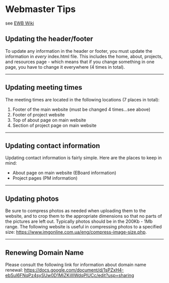 # Webmaster Tips
see [EWB Wiki](http://cuewb.org/wiki/)

## Updating the header/footer
To update any information in the header or footer, you must update the information in *every* index.html file. This includes the home, about, projects, and resources page - which means that if you change something in one page, you have to change it everywhere (4 times in total).

----
## Updating meeting times
The meeting times are located in the following locations (7 places in total):

1. Footer of the main website (must be changed 4 times...see above)
2. Footer of project website
3. Top of about page on main website
4. Section of project page on main website

----
## Updating contact information
Updating contact information is fairly simple. Here are the places to keep in mind:

* About page on main website (EBoard information)
* Project pages (PM information)

----
## Updating photos
Be sure to compress photos as needed when uploading them to the website, and to crop them to the appropriate dimensions so that no parts of the pictures are left out. Typically photos should be in the 200Kb - 1Mb range. The following website is useful in compressing photos to a specified size: https://www.imgonline.com.ua/eng/compress-image-size.php.

----
## Renewing Domain Name
Please consult the following link for information about domain name renewal: https://docs.google.com/document/d/1sPZxH4-ebSul6FNqPz4sySUw0D1MiZKiIIlWdqPlUCc/edit?usp=sharing
